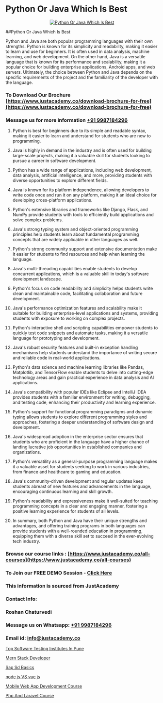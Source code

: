 # Python Or Java Which Is Best

<p align="center">
  <a href="https://justacademy.co/course-detail/core-java-training">
    <img src="https://justacademy.co/storage2/course_image/1677245426_course_image.webp" alt="Python Or Java Which Is Best">
  </a>
</p>
##Python Or Java Which Is Best

Python and Java are both popular programming languages with their own strengths. Python is known for its simplicity and readability, making it easier to learn and use for beginners. It is often used in data analysis, machine learning, and web development. On the other hand, Java is a versatile language that is known for its performance and scalability, making it a popular choice for building enterprise applications, Android apps, and web servers. Ultimately, the choice between Python and Java depends on the specific requirements of the project and the familiarity of the developer with the language.
### To Download Our Brochure [https://www.justacademy.co/download-brochure-for-free](https://www.justacademy.co/download-brochure-for-free)
### Message us for more information [+91 9987184296](https://api.whatsapp.com/send?phone=919987184296)
1) Python is best for beginners due to its simple and readable syntax, making it easier to learn and understand for students who are new to programming.

2) Java is highly in demand in the industry and is often used for building large-scale projects, making it a valuable skill for students looking to pursue a career in software development.

3) Python has a wide range of applications, including web development, data analysis, artificial intelligence, and more, providing students with diverse opportunities to explore different fields.

4) Java is known for its platform independence, allowing developers to write code once and run it on any platform, making it an ideal choice for developing cross-platform applications.

5) Python's extensive libraries and frameworks like Django, Flask, and NumPy provide students with tools to efficiently build applications and solve complex problems.

6) Java's strong typing system and object-oriented programming principles help students learn about fundamental programming concepts that are widely applicable in other languages as well.

7) Python's strong community support and extensive documentation make it easier for students to find resources and help when learning the language.

8) Java's multi-threading capabilities enable students to develop concurrent applications, which is a valuable skill in today's software development landscape.

9) Python's focus on code readability and simplicity helps students write clean and maintainable code, facilitating collaboration and future development.

10) Java's performance optimization features and scalability make it suitable for building enterprise-level applications and systems, providing students with exposure to working on complex projects.

11) Python's interactive shell and scripting capabilities empower students to quickly test code snippets and automate tasks, making it a versatile language for prototyping and development.

12) Java's robust security features and built-in exception handling mechanisms help students understand the importance of writing secure and reliable code in real-world applications.

13) Python's data science and machine learning libraries like Pandas, Matplotlib, and TensorFlow enable students to delve into cutting-edge technology areas and gain practical experience in data analysis and AI applications.

14) Java's compatibility with popular IDEs like Eclipse and IntelliJ IDEA provides students with a familiar environment for writing, debugging, and testing code, enhancing their productivity and learning experience.

15) Python's support for functional programming paradigms and dynamic typing allows students to explore different programming styles and approaches, fostering a deeper understanding of software design and development.

16) Java's widespread adoption in the enterprise sector ensures that students who are proficient in the language have a higher chance of landing lucrative job opportunities in established companies and organizations.

17) Python's versatility as a general-purpose programming language makes it a valuable asset for students seeking to work in various industries, from finance and healthcare to gaming and education.

18) Java's community-driven development and regular updates keep students abreast of new features and advancements in the language, encouraging continuous learning and skill growth.

19) Python's readability and expressiveness make it well-suited for teaching programming concepts in a clear and engaging manner, fostering a positive learning experience for students of all levels.

20) In summary, both Python and Java have their unique strengths and advantages, and offering training programs in both languages can provide students with a well-rounded education in programming, equipping them with a diverse skill set to succeed in the ever-evolving tech industry.

### Browse our course links : [https://www.justacademy.co/all-courses](https://www.justacademy.co/all-courses) 
### To Join our FREE DEMO Session - [Click Here](https://www.justacademy.co/register-for-course-demo)


### This information is sourced from JustAcademy
### Contact Info:
### Roshan Chaturvedi
### Message us on Whatsapp: [+91 9987184296](https://api.whatsapp.com/send?phone=919987184296)
### Email id: [info@justacademy.co](mailto:info@justacademy.co)
                
[Top Software Testing Institutes In Pune](https://www.linkedin.com/pulse/top-software-testing-institutes-pune-justacademy-kolkata-qr0ae?trackingId=n7BS7x%2FlilBcQP1GjuMWKA%3D%3D&lipi=urn%3Ali%3Apage%3Ad_flagship3_company_admin%3Bk9oA%2BVOQTPioabiM45wXSA%3D%3D)

[Mern Stack Developer](https://www.linkedin.com/pulse/mern-stack-developer-justacademy-chennai-xzoac/)

[Sap Sd Basics](https://medium.com/@namusn/sap-sd-basics-04708e42bb61)

[node js VS vue js](https://medium.com/@justacademytraining/node-js-vs-vue-js-03ecccf8fb50)

[Mobile Web App Development Course](https://justacademyin.github.io/Articles/Mobile-Web-App-Development-Course)

[Php And Laravel Course](https://justacademyin.github.io/justacademy/php-and-laravel-course)

